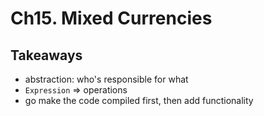 # Ch15. Mixed Currencies

## Takeaways
- abstraction: who's responsible for what
- `Expression` => operations
- go make the code compiled first, then add functionality